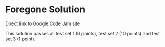 # Foregone Solution

[Direct link to Google Code Jam site](https://codingcompetitions.withgoogle.com/codejam/round/0000000000051705/0000000000088231)

This solution passes all test set 1 (6 points), test set 2 (10 points) and test set 3 (1 point).
